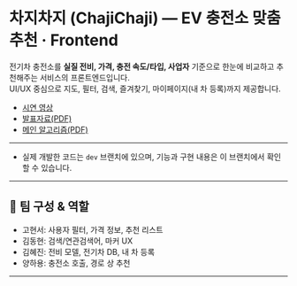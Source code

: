 # 차지차지 (ChajiChaji) — EV 충전소 맞춤 추천 · Frontend

전기차 충전소를 **실질 전비, 가격, 충전 속도/타입, 사업자** 기준으로 한눈에 비교하고 추천해주는 서비스의 프론트엔드입니다.  
UI/UX 중심으로 지도, 필터, 검색, 즐겨찾기, 마이페이지(내 차 등록)까지 제공합니다.

- [시연 영상](https://youtu.be/YOVmfL522D8?feature=shared)
- [발표자료(PDF)](./ProjectChaji.pdf)
- [메인 알고리즘(PDF)](./메인-알고리즘.pdf)
  
---
- 실제 개발한 코드는 `dev` 브랜치에 있으며, 기능과 구현 내용은 이 브랜치에서 확인할 수 있습니다.
---

## 👥 팀 구성 & 역할
- 고현서: 사용자 필터, 가격 정보, 추천 리스트
- 김동현: 검색/연관검색어, 마커 UX
- 김혜진: 전비 모델, 전기차 DB, 내 차 등록
- 양하용: 충전소 호출, 경로 상 추천

---

